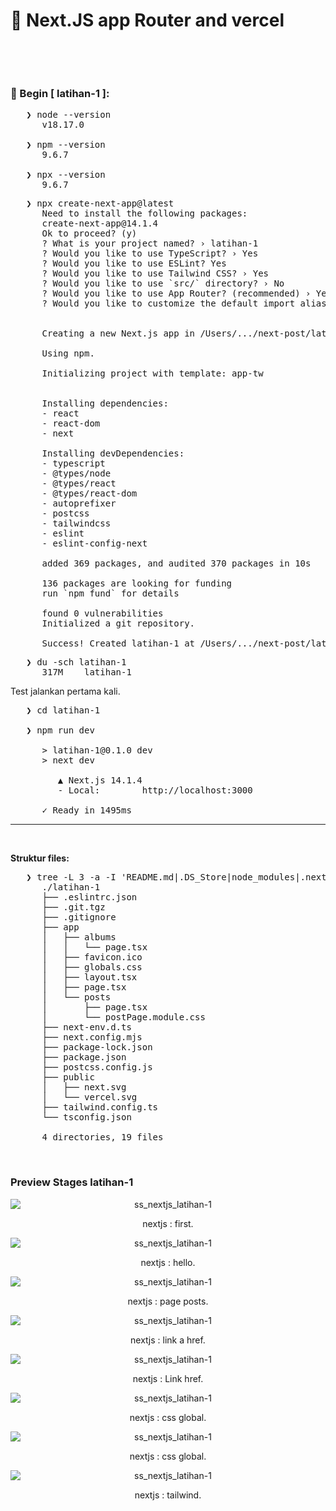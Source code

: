 
# &#x1F6A9; Next.JS app Router and vercel


&nbsp;


<!-- **Reference:**<br />
- YT "Tutorial NEXT JS 13 App Router"
   <p>https://www.youtube.com/watch?v=WyTIjLegirE</p>
   last 24.59s

<br />

- YT "Mudah Untuk Deploy NextJS Project di Vercel via GIT atau CLI | Dev Insight | MauCoding"
   <p>https://www.youtube.com/watch?v=4FALuQOWqT8</p> -->

&nbsp;

### &#x1F530; Begin [ latihan-1 ]:<br />

<pre>
   ❯ node --version
      v18.17.0

   ❯ npm --version
      9.6.7

   ❯ npx --version
      9.6.7
</pre>
<pre>
   ❯ npx create-next-app@latest
      Need to install the following packages:
      create-next-app@14.1.4
      Ok to proceed? (y) 
      ? What is your project named? › latihan-1
      ? Would you like to use TypeScript? › Yes
      ? Would you like to use ESLint? Yes
      ? Would you like to use Tailwind CSS? › Yes
      ? Would you like to use `src/` directory? › No
      ? Would you like to use App Router? (recommended) › Yes
      ? Would you like to customize the default import alias (@/*)? › No


      Creating a new Next.js app in /Users/.../next-post/latihan-1.

      Using npm.

      Initializing project with template: app-tw 


      Installing dependencies:
      - react
      - react-dom
      - next

      Installing devDependencies:
      - typescript
      - @types/node
      - @types/react
      - @types/react-dom
      - autoprefixer
      - postcss
      - tailwindcss
      - eslint
      - eslint-config-next

      added 369 packages, and audited 370 packages in 10s

      136 packages are looking for funding
      run `npm fund` for details

      found 0 vulnerabilities
      Initialized a git repository.

      Success! Created latihan-1 at /Users/.../next-post/latihan-1      
</pre>

<pre>
   ❯ du -sch latihan-1
      317M    latihan-1
</pre>

Test jalankan pertama kali.
<pre>
   ❯ cd latihan-1

   ❯ npm run dev

      > latihan-1@0.1.0 dev
      > next dev

         ▲ Next.js 14.1.4
         - Local:        http://localhost:3000

      ✓ Ready in 1495ms
</pre>

---

&nbsp;

**Struktur files:**<br />
<pre>
   ❯ tree -L 3 -a -I 'README.md|.DS_Store|node_modules|.next' ./latihan-1
      ./latihan-1
      ├── .eslintrc.json
      ├── .git.tgz
      ├── .gitignore
      ├── app
      │   ├── albums
      │   │   └── page.tsx
      │   ├── favicon.ico
      │   ├── globals.css
      │   ├── layout.tsx
      │   ├── page.tsx
      │   └── posts
      │       ├── page.tsx
      │       └── postPage.module.css
      ├── next-env.d.ts
      ├── next.config.mjs
      ├── package-lock.json
      ├── package.json
      ├── postcss.config.js
      ├── public
      │   ├── next.svg
      │   └── vercel.svg
      ├── tailwind.config.ts
      └── tsconfig.json

      4 directories, 19 files
</pre>

&nbsp;

### Preview Stages latihan-1

<div align="center">
    <img src="./gambar-petunjuk/ss_nextjs_latihan-1_001_first.png" alt="ss_nextjs_latihan-1" style="display: block; margin: 0 auto;">
    <p align="center">nextjs : first.</p>
</div> 

<div align="center">
    <img src="./gambar-petunjuk/ss_nextjs_latihan-1_002_hello.png" alt="ss_nextjs_latihan-1" style="display: block; margin: 0 auto;">
    <p align="center">nextjs : hello.</p>
</div> 

<div align="center">
    <img src="./gambar-petunjuk/ss_nextjs_latihan-1_003_posts.png" alt="ss_nextjs_latihan-1" style="display: block; margin: 0 auto;">
    <p align="center">nextjs : page posts.</p>
</div> 

<div align="center">
    <img src="./gambar-petunjuk/ss_nextjs_latihan-1_004_a_href.png" alt="ss_nextjs_latihan-1" style="display: block; margin: 0 auto;">
    <p align="center">nextjs : link a href.</p>
</div> 

<div align="center">
    <img src="./gambar-petunjuk/ss_nextjs_latihan-1_005_Link_href.png" alt="ss_nextjs_latihan-1" style="display: block; margin: 0 auto;">
    <p align="center">nextjs : Link href.</p>
</div> 

<div align="center">
    <img src="./gambar-petunjuk/ss_nextjs_latihan-1_006_css_global-1.png" alt="ss_nextjs_latihan-1" style="display: block; margin: 0 auto;">
    <p align="center">nextjs : css global.</p>
</div> 

<div align="center">
    <img src="./gambar-petunjuk/ss_nextjs_latihan-1_007_css_global-2.png" alt="ss_nextjs_latihan-1" style="display: block; margin: 0 auto;">
    <p align="center">nextjs : css global.</p>
</div> 

<div align="center">
    <img src="./gambar-petunjuk/ss_nextjs_latihan-1_009_tailwind.png" alt="ss_nextjs_latihan-1" style="display: block; margin: 0 auto;">
    <p align="center">nextjs : tailwind.</p>
</div> 

&nbsp;